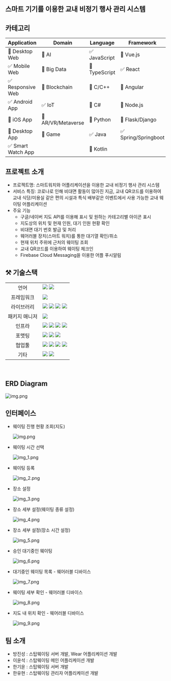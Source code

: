 ## 스마트 기기를 이용한 교내 비정기 행사 관리 시스템

## 카테고리

| Application                        | Domain | Language | Framework |
|------------------------------------| ---- | ---- | ---- |
| :black_square_button: Desktop Web  | :black_square_button: AI | :white_check_mark: JavaScript | :black_square_button: Vue.js |
| :white_check_mark: Mobile Web      | :black_square_button: Big Data | :black_square_button: TypeScript | :white_check_mark: React |
| :white_check_mark: Responsive Web  | :black_square_button: Blockchain | :black_square_button: C/C++ | :black_square_button: Angular |
| :white_check_mark: Android App     | :white_check_mark: IoT | :black_square_button: C# | :black_square_button: Node.js |
| :black_square_button: iOS App      | :black_square_button: AR/VR/Metaverse | :black_square_button: Python | :black_square_button: Flask/Django |
| :black_square_button: Desktop App  | :black_square_button: Game | :white_check_mark: Java | :white_check_mark: Spring/Springboot |
| :white_check_mark: Smart Watch App | | :black_square_button: Kotlin | |

<!-- 필수 항목 -->

## 프로젝트 소개

* 프로젝트명: 스마트워치와 어플리케이션을 이용한 교내 비정기 행사 관리 시스템
* 서비스 특징: 코로나로 인해 비대면 활동이 많아진 지금, 교내 QR코드를 이용하여 교내 식당/미용실 같은 편의 시설과 특식 배부같은 이벤트에서 사용 가능한 교내 웨이팅 어플리케이션
* 주요 기능
    - 구글/네이버 지도 API를 이용해 표시 및 원하는 카테고리별 아이콘 표시
    - 지도상의 위치 및 현재 인원, 대기 인원 현황 확인
    - 비대면 대기 번호 발급 및 처리
    - 웨어러블 장치(스마트 워치)를 통한 대기열 확인/취소
    - 현재 위치 주위에 근처의 웨이팅 조회
    - 교내 QR코드를 이용하여 웨이팅 체크인
    - Firebase Cloud Messaging을 이용한 어플 푸시알림

## ⚒️ 기술스택

<table>
<tr>
 <td align="center">언어</td>
 <td>
  <img src="https://img.shields.io/badge/JavaScript-F7DF1E?style=for-the-badge&logo=JavaScript&logoColor=ffffff"/>
  <img src="https://img.shields.io/badge/Java-orange?style=for-the-badge&logo=Java&logoColor=white"/>

[//]: # (    <img src="https://img.shields.io/badge/python-orange?style=for-the-badge&logo=python&logoColor=white"/> </a>)
 </td>
</tr>
<tr>
 <td align="center">프레임워크</td>
 <td>
  <img src="https://img.shields.io/badge/Spring-6DB33F?style=for-the-badge&logo=Spring&logoColor=ffffff"/>
</tr>
<tr>
 <td align="center">라이브러리</td>
 <td>
  <img src="https://img.shields.io/badge/React-61DAFB?style=for-the-badge&logo=React&logoColor=ffffff"/>  
  <img src="https://img.shields.io/badge/SpringBoot-6DB33F?style=for-the-badge&logo=SpringBoot&logoColor=ffffff"/>
  <img src="https://img.shields.io/badge/springsecurity-6DB33F?style=for-the-badge&logo=springsecurity&logoColor=ffffff"/>
<img src="https://img.shields.io/badge/jwt-6DB33F?style=for-the-badge&logo=jwt&logoColor=ffffff"/>
</tr>
<tr>
 <td align="center">패키지 매니저</td>
 <td>
    <img src="https://img.shields.io/badge/npm-CB3837?style=for-the-badge&logo=npm&logoColor=white">
  </td>
</tr>
<tr>
 <td align="center">인프라</td>
 <td>
  <img src="https://img.shields.io/badge/MYSQL-4479A1?style=for-the-badge&logo=MYSQL&logoColor=ffffff"/>
  <img src="https://img.shields.io/badge/amazonaws-232F3E?style=for-the-badge&logo=amazonaws&logoColor=ffffff"/>
  <img src="https://img.shields.io/badge/amazons3-569A31?style=for-the-badge&logo=amazons3&logoColor=ffffff"/>
  <img src="https://img.shields.io/badge/amazonec2-FF9900?style=for-the-badge&logo=amazonec2&logoColor=ffffff"/>
</tr>
<tr>
 <td align="center">포맷팅</td>
 <td>
  <img src="https://img.shields.io/badge/ESLint-4B32C3?style=for-the-badge&logo=ESLint&logoColor=ffffff"/> 
  <img src="https://img.shields.io/badge/Prettier-F7B93E?style=for-the-badge&logo=Prettier&logoColor=ffffff"/> 
  <img src="https://img.shields.io/badge/PostCSS-DD3A0A?style=for-the-badge&logo=PostCSS&logoColor=ffffff"/> 
  </td>
</tr>

<tr>
 <td align="center">협업툴</td>
 <td>
    <img src="https://img.shields.io/badge/Git-F05032?style=for-the-badge&logo=Git&logoColor=white"/>
    <img src="https://img.shields.io/badge/GitHub-181717?style=for-the-badge&logo=GitHub&logoColor=white"/> 

[//]: # (    <img src="https://img.shields.io/badge/Gitlab-181717?style=for-the-badge&logo=Gitlab&logoColor=white"/> )

<img src="https://img.shields.io/badge/Mattermost-181717?style=for-the-badge&logo=Mattermost&logoColor=white"/> 
    <img src="https://img.shields.io/badge/jira-181717?style=for-the-badge&logo=jira&logoColor=white"/>

 </td>
</tr>
<tr>
 <td align="center">기타</td>
 <td>
    <img src="https://img.shields.io/badge/Figma-F24E1E?style=for-the-badge&logo=Figma&logoColor=white"/>
    <img src="https://img.shields.io/badge/Notion-000000?style=for-the-badge&logo=Notion&logoColor=white"/> 

[//]: # (    <img src="https://img.shields.io/badge/swagger-85EA2D?style=for-the-badge&logo=swagger&logoColor=white"/>)
 </td>
</tr>
</table>

<br>

## ERD Diagram
![img.png](images/ERD.png)

## 인터페이스
 - 웨이팅 진행 현황 조회(지도)

    ![img.png](images/img.png)

 - 웨이팅 시간 선택

    ![img_1.png](images/img_1.png)
 - 웨이팅 등록

    ![img_2.png](images/img_2.png)

 - 장소 설정

    ![img_3.png](images/img_3.png)

 - 장소 세부 설정(웨이팅 종류 설정)

    ![img_4.png](images/img_4.png)

 - 장소 세부 설정(장소 시간 설정)

    ![img_5.png](images/img_5.png)

 - 승인 대기중인 웨이팅

    ![img_6.png](images/img_6.png)

 - 대기중인 웨이팅 목록 - 웨어러블 디바이스

    ![img_7.png](images/img_7.png)

 - 웨이팅 세부 확인 - 웨어러블 디바이스

    ![img_8.png](images/img_8.png)

 - 지도 내 위치 확인 - 웨어러블 디바이스

    ![img_9.png](images/img_9.png)
## 팀 소개
* 방진성 : 스탑웨이팅 서버 개발, Wear 어플리케이션 개발
* 이윤석 : 스탑웨이팅 메인 어플리케이션 개발
* 한기윤 : 스탑웨이팅 서버 개발
* 한유현 : 스탑웨이팅 관리자 어플리케이션 개발





